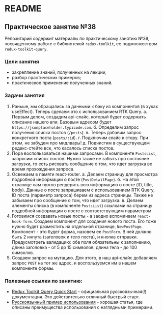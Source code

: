 # README

## Практическое занятие №38

Репозитарий содержит материалы по практическому занятию №38, посвященному работе с библиотекой `redux-toolkit`, ее подмножеством `redux-toolkit-query`.

### Цели занятия
- закрепление знаний, полученных на лекции;
- разбор практических примеров;
- практическое применение полученных знаний.

### Задачи занятия

1. Раньше, мы обращались за данными к бэку из компонентов (в хуках useEffect). Теперь сделаем это с использованием RTK Query.
  а. Первым делом, создадим api-слайс, который будет содержать описание нашего апи. Базовым адресом будет `https://jsonplaceholder.typicode.com`.
  б. Определим запрос получения списка постов (`/posts`).
  в. Теперь добавим запрос конкретного поста (`posts/:id`).
  г. Подключим слайс к стору. При этом, не забудем про мидлвары!
  д. Подчистим в существующем редакс-стейте все, что касалось списка постов.
2. Пора воспользоваться нашими запросами. В компоненте `PostsList`, запросим список постов. Нужно также не забыть про состояние загрузки, то есть рисовать сообщение о том, что идет загрузка во время прохождения запроса.
3. Освежаем в памяти react-router.
  а. Делаем страницу для просмотра подробной информации о посте (`PostDetailPage`).
  б. На этой странице нам нужно рендерить всю информацию о посте (ID, title, body). Данные о посте запрашиваем с использованием RTK Query, ID поста (параметр запроса) берем из адреса страницы. Также не забываем про сообщение о том, что идет загрузка.
  в. Делаем элементы списка (в компоненте `PostsList`) ссылками на страницу подробной информации о посте с соответствующим параметром.
4. Готовимся создавать новые посты - а заодно вспоминаем `react-hook-form`. Создаем компонент для создания нового поста. Его тоже нужно будет разместить на отдельной странице, `NewPostPage`. Компонент - это будет форма, назовем ее `PostForm`. В ней должно быть 2 инпута (заголовок и тело поста), и кнопка отправки. Предусмотреть валидацию: оба поля обязательны к заполнению, длина заголовка - от 5 до 15 символов, длина тела - до 100 символов.
5. Создаем запрос на мутацию. Для этого, в наш api-слайс добавляем запрос `POST` на тот же адрес, и воспользуемся им в нашем компоненте формы.


### Полезные ссылки по занятию:
 - [Redux Toolkit Query Quick Start](https://redux-toolkit.js.org/tutorials/rtk-query/) - официальная русскоязычная(!) документация. Это действительно отличный быстрый старт.
 - [Русскоязычный пример использования](https://habr.com/ru/companies/alfa/articles/705640/) - хорошая статья, где описаны преимущества использования с наглядными примерами.